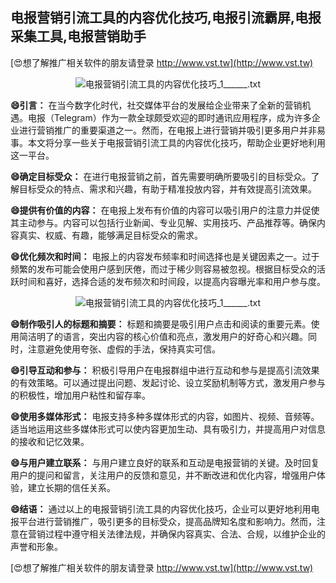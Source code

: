 ## **电报营销引流工具的内容优化技巧,电报引流霸屏,电报采集工具,电报营销助手**

[😍想了解推广相关软件的朋友请登录 http://www.vst.tw](http://www.vst.tw)

 <center><img src="https://vst.tw/MP4/tuiguang/png/5.png" alt="电报营销引流工具的内容优化技巧_1______.txt"></center>

**😄引言：**
在当今数字化时代，社交媒体平台的发展给企业带来了全新的营销机遇。电报（Telegram）作为一款全球颇受欢迎的即时通讯应用程序，成为许多企业进行营销推广的重要渠道之一。然而，在电报上进行营销并吸引更多用户并非易事。本文将分享一些关于电报营销引流工具的内容优化技巧，帮助企业更好地利用这一平台。

**😄确定目标受众：**
在进行电报营销之前，首先需要明确所要吸引的目标受众。了解目标受众的特点、需求和兴趣，有助于精准投放内容，并有效提高引流效果。

**😄提供有价值的内容：**
在电报上发布有价值的内容可以吸引用户的注意力并促使其主动参与。内容可以包括行业新闻、专业见解、实用技巧、产品推荐等。确保内容真实、权威、有趣，能够满足目标受众的需求。

**😄优化频次和时间：**
电报上的内容发布频率和时间选择也是关键因素之一。过于频繁的发布可能会使用户感到厌倦，而过于稀少则容易被忽视。根据目标受众的活跃时间和喜好，选择合适的发布频次和时间段，以提高内容曝光率和用户参与度。

 <center><img src="https://vst.tw/MP4/tuiguang/png/6.png" alt="电报营销引流工具的内容优化技巧_1______.txt"></center>

**😄制作吸引人的标题和摘要：**
标题和摘要是吸引用户点击和阅读的重要元素。使用简洁明了的语言，突出内容的核心价值和亮点，激发用户的好奇心和兴趣。同时，注意避免使用夸张、虚假的手法，保持真实可信。

**😄引导互动和参与：**
积极引导用户在电报群组中进行互动和参与是提高引流效果的有效策略。可以通过提出问题、发起讨论、设立奖励机制等方式，激发用户参与的积极性，增加用户粘性和留存率。

**😄使用多媒体形式：**
电报支持多种多媒体形式的内容，如图片、视频、音频等。适当地运用这些多媒体形式可以使内容更加生动、具有吸引力，并提高用户对信息的接收和记忆效果。

**😄与用户建立联系：**
与用户建立良好的联系和互动是电报营销的关键。及时回复用户的提问和留言，关注用户的反馈和意见，并不断改进和优化内容，增强用户体验，建立长期的信任关系。

**😄结语：**
通过以上的电报营销引流工具的内容优化技巧，企业可以更好地利用电报平台进行营销推广，吸引更多的目标受众，提高品牌知名度和影响力。然而，注意在营销过程中遵守相关法律法规，并确保内容真实、合法、合规，以维护企业的声誉和形象。

[😍想了解推广相关软件的朋友请登录 http://www.vst.tw](http://www.vst.tw)



